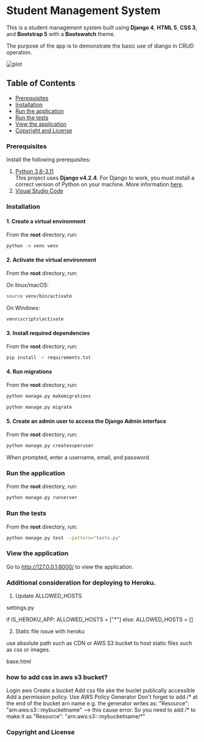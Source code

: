 # Student Management System

This is a student management system built using **Django 4**, **HTML 5**, **CSS 3**, and **Bootstrap 5** with a **Bootswatch** theme.

The purpose of the app is to demonstrate the basic use of diango in CRUD operation. 

![plot](https://github.com/BobsProgrammingAcademy/Student-Management-System/blob/master/students/static/images/homepage.png?raw=true)


## Table of Contents 
- [Prerequisites](#prerequisites)
- [Installation](#installation)
- [Run the application](#run-the-application)
- [Run the tests](#run-the-tests)
- [View the application](#view-the-application)
- [Copyright and License](#copyright-and-license)


### Prerequisites

Install the following prerequisites:

1. [Python 3.8-3.11](https://www.python.org/downloads/)
<br> This project uses **Django v4.2.4**. For Django to work, you must install a correct version of Python on your machine. More information [here](https://django.readthedocs.io/en/stable/faq/install.html).
2. [Visual Studio Code](https://code.visualstudio.com/download)


### Installation

#### 1. Create a virtual environment

From the **root** directory, run:

```bash
python -m venv venv
```

#### 2. Activate the virtual environment

From the **root** directory, run:

On linux/macOS:

```bash
source venv/bin/activate
```

On Windows:

```bash
venv\scripts\activate
```

#### 3. Install required dependencies

From the **root** directory, run:

```bash
pip install -r requirements.txt
```

#### 4. Run migrations

From the **root** directory, run:

```bash
python manage.py makemigrations
```
```bash
python manage.py migrate
```

#### 5. Create an admin user to access the Django Admin interface

From the **root** directory, run:

```bash
python manage.py createsuperuser
```

When prompted, enter a username, email, and password.


### Run the application

From the **root** directory, run:

```bash
python manage.py runserver
```


### Run the tests

From the **root** directory, run:

```bash
python manage.py test --pattern="tests.py"

```


### View the application

Go to http://127.0.0.1:8000/ to view the application.


### Additional consideration for deploying to Heroku.

1. Update ALLOWED_HOSTS

settings.py

if IS_HEROKU_APP:
    ALLOWED_HOSTS = ["*"]
else:
    ALLOWED_HOSTS = []

2. Static file issue with heroku

use absolute path such as CDN or AWS S3 bucket to host static files such as css or images.

base.html

<link href="https://django-8379538-staticfiles.s3.ap-southeast-2.amazonaws.com/bootstrap.min.css" rel="stylesheet">


### how to add css in aws s3 bucket?

Login aws
Create a bucket
Add css file
ake the buclet publically accessible
Add a permission policy.
Use AWS Policy Generator
Don't forget to add /* at the end of the bucket arn name
e.g. the generator writes as: 
"Resource": "arn:aws:s3:::mybucketname"
--> this cause error.
So you need to add /* to make it as 
"Resource": "arn:aws:s3:::mybucketname/*"

### Copyright and License